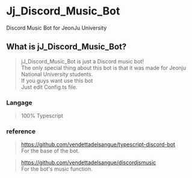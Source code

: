 # Jj_Discord_Music_Bot
Discord Music Bot for JeonJu University
  
  
## What is jJ_Discord_Music_Bot?
  
  
> jJ_Discord_Music_Bot is just a Discord music bot!  
> The only special thing about this bot is that it was made for Jeonju National University students.  
> If you guys want use this bot  
> Just edit Config.ts file.  
  
  
### Langage
> 100% Typescript
  
  
### reference

> https://github.com/vendettadelsangue/typescript-discord-bot  
  For the base of the bot.

> https://github.com/vendettadelsangue/discordjsmusic  
  For the bot's music function.
